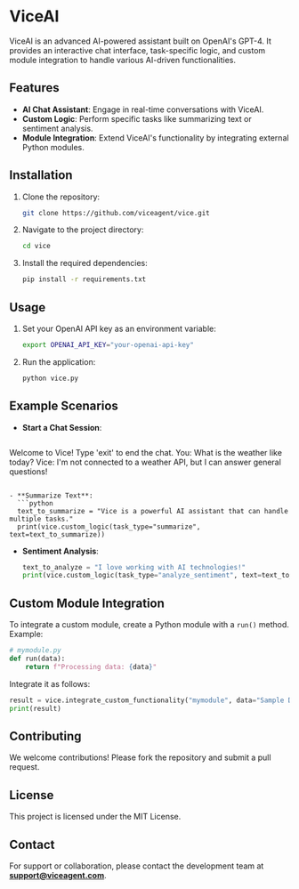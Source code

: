 # ViceAI

ViceAI is an advanced AI-powered assistant built on OpenAI's GPT-4. It provides an interactive chat interface, task-specific logic, and custom module integration to handle various AI-driven functionalities.

## Features

- **AI Chat Assistant**: Engage in real-time conversations with ViceAI.
- **Custom Logic**: Perform specific tasks like summarizing text or sentiment analysis.
- **Module Integration**: Extend ViceAI's functionality by integrating external Python modules.

## Installation

1. Clone the repository:
   ```bash
   git clone https://github.com/viceagent/vice.git
   ```

2. Navigate to the project directory:
   ```bash
   cd vice
   ```

3. Install the required dependencies:
   ```bash
   pip install -r requirements.txt
   ```

## Usage

1. Set your OpenAI API key as an environment variable:
   ```bash
   export OPENAI_API_KEY="your-openai-api-key"
   ```

2. Run the application:
   ```bash
   python vice.py
   ```

## Example Scenarios

- **Start a Chat Session**:
  ```
Welcome to Vice! Type 'exit' to end the chat.
You: What is the weather like today?
Vice: I'm not connected to a weather API, but I can answer general questions!
```

- **Summarize Text**:
  ```python
  text_to_summarize = "Vice is a powerful AI assistant that can handle multiple tasks."
  print(vice.custom_logic(task_type="summarize", text=text_to_summarize))
  ```

- **Sentiment Analysis**:
  ```python
  text_to_analyze = "I love working with AI technologies!"
  print(vice.custom_logic(task_type="analyze_sentiment", text=text_to_analyze))
  ```

## Custom Module Integration

To integrate a custom module, create a Python module with a `run()` method. Example:

```python
# mymodule.py
def run(data):
    return f"Processing data: {data}"
```

Integrate it as follows:
```python
result = vice.integrate_custom_functionality("mymodule", data="Sample Data")
print(result)
```

## Contributing

We welcome contributions! Please fork the repository and submit a pull request.

## License

This project is licensed under the MIT License.

## Contact

For support or collaboration, please contact the development team at **support@viceagent.com**.

